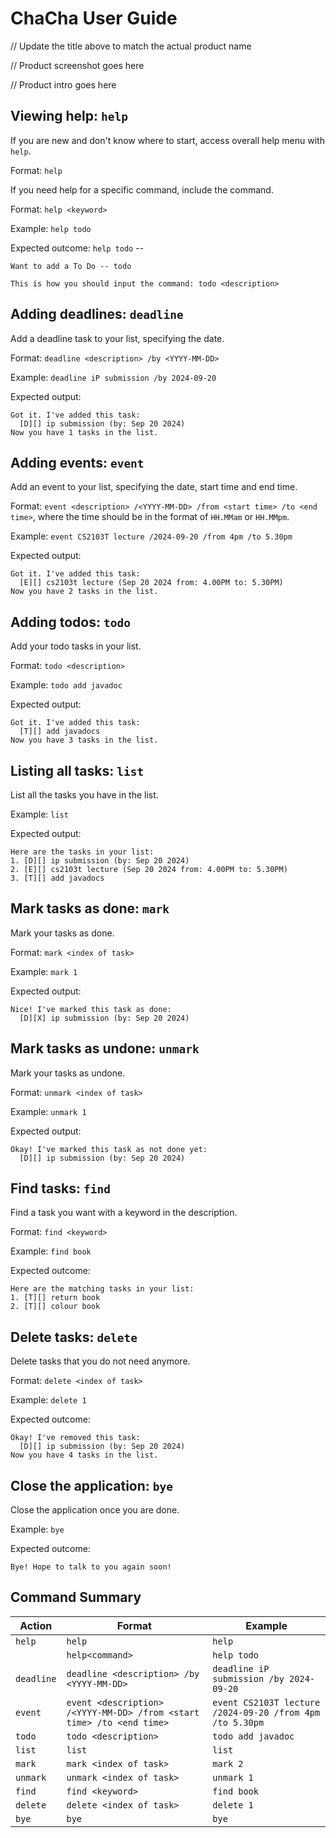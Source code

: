 # ChaCha User Guide

// Update the title above to match the actual product name

// Product screenshot goes here

// Product intro goes here

## Viewing help: `help`

If you are new and don't know where to start, access overall help menu with `help`.

Format: `help`

If you need help for a specific command, include the command.

Format: `help <keyword>`

Example: `help todo`

Expected outcome:
`help todo` -- 

```
Want to add a To Do -- todo

This is how you should input the command: todo <description>
```
## Adding deadlines: `deadline`

Add a deadline task to your list, specifying the date.

Format: `deadline <description> /by <YYYY-MM-DD>`

Example: `deadline iP submission /by 2024-09-20`

Expected output:
```
Got it. I've added this task:
  [D][] ip submission (by: Sep 20 2024)
Now you have 1 tasks in the list.
```

## Adding events: `event`

Add an event to your list, specifying the date, start time and end time.

Format: `event <description> /<YYYY-MM-DD> /from <start time> /to <end time>`, where the time should 
be in the format of `HH.MMam` or `HH.MMpm`.

Example: `event CS2103T lecture /2024-09-20 /from 4pm /to 5.30pm`

Expected output:
```
Got it. I've added this task:
  [E][] cs2103t lecture (Sep 20 2024 from: 4.00PM to: 5.30PM)
Now you have 2 tasks in the list.
```

## Adding todos: `todo`

Add your todo tasks in your list.

Format: `todo <description>`

Example: `todo add javadoc`

Expected output:
```
Got it. I've added this task:
  [T][] add javadocs
Now you have 3 tasks in the list.
```

## Listing all tasks: `list`

List all the tasks you have in the list.

Example: `list`

Expected output:
```
Here are the tasks in your list:
1. [D][] ip submission (by: Sep 20 2024)
2. [E][] cs2103t lecture (Sep 20 2024 from: 4.00PM to: 5.30PM)
3. [T][] add javadocs
```

## Mark tasks as done: `mark`

Mark your tasks as done.

Format: `mark <index of task>`

Example: `mark 1`

Expected output:
```
Nice! I've marked this task as done:
  [D][X] ip submission (by: Sep 20 2024)
```


## Mark tasks as undone: `unmark`

Mark your tasks as undone.

Format: `unmark <index of task>`

Example: `unmark 1`

Expected output:
```
Okay! I've marked this task as not done yet:
  [D][] ip submission (by: Sep 20 2024)
```


## Find tasks: `find`

Find a task you want with a keyword in the description.

Format: `find <keyword>`

Example: `find book`

Expected outcome:
```
Here are the matching tasks in your list:
1. [T][] return book
2. [T][] colour book
```


## Delete tasks: `delete`

Delete tasks that you do not need anymore.

Format: `delete <index of task>`

Example: `delete 1`

Expected outcome:
```
Okay! I've removed this task:
  [D][] ip submission (by: Sep 20 2024)
Now you have 4 tasks in the list.
```

## Close the application: `bye`

Close the application once you are done.

Example: `bye`

Expected outcome:
```
Bye! Hope to talk to you again soon!
```

## Command Summary

| Action   | Format                                               | Example          |
|----------|------------------------------------------------------|------------------|
| `help`   | `help`                                               | `help`           |
|    | `help<command>`                                      | `help todo`      |
| `deadline` | `deadline <description> /by <YYYY-MM-DD>`            |           `deadline iP submission /by 2024-09-20`       |
| `event`    | `event <description> /<YYYY-MM-DD> /from <start time> /to <end time>` | `event CS2103T lecture /2024-09-20 /from 4pm /to 5.30pm`            |
| `todo`     | `todo <description>`                                 | `todo add javadoc` |
| `list`     | `list`                                               | `list`             |
| `mark`     |  `mark <index of task>`                              | `mark 2`           |
| `unmark`   |     `unmark <index of task>`                           | `unmark 1`         |
| `find`     |     `find <keyword>`                                 | `find book`        |
| `delete`   |      `delete <index of task>`                          | `delete 1`         |
| `bye`      | `bye`                                                | `bye`              |
